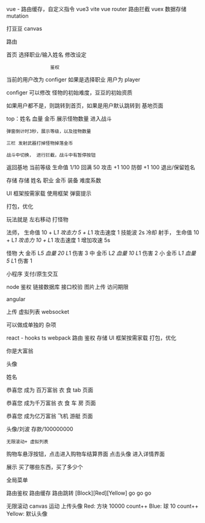 vue - 路由缓存，自定义指令 vue3 vite
vue router 路由拦截 vuex 数据存储 mutation

打豆豆 canvas

路由

首页 选择职业/输入姓名
修改设定

                    鉴权

当前的用户改为 configer 如果是选择职业 用户为 player

configer 可以修改 怪物的初始难度，豆豆的初始资质

如果用户都不是，则跳转到首页，如果是用户默认跳转到 基地页面

top：姓名 血量 金币
展示怪物数量
进入战斗

    弹窗倒计时3秒，展示等级，以及挂物数量

    三栏 发射武器打掉怪物掉落金币

    战斗中切换， 进行拦截，战斗中有暂停按钮

返回基地
当前等级
生命值 1/10 回满 50
攻击 +1 100
防御 +1 100
退出/保留姓名

存储
存储 姓名 职业 金币 装备 难度系数

UI 框架按需家载 使用框架 弹窗提示

打包，优化


玩法就是 左右移动 打怪物

法师， 生命值 10 + L*1 攻击力 5 + L*1 攻击速度 1 技能波 2s 冷却
射手， 生命值 10 + L*1 攻击力 10 + L*1 攻击速度 1 增加攻速 5s

怪物 大 金币 L*5 血量 20 L*1 伤害 3
中 金币 L*2 血量 10 L*1 伤害 2
小 金币 L*1 血量 5 L*1 伤害 1


小程序
支付/原生交互

node
鉴权
链接数据库
接口校验
图片上传
访问期限

angular





上传
虚拟列表
websocket

可以做成单独的 杂项









react - hooks ts webpack
路由
鉴权
存储
UI 框架按需家载
打包，优化

你是大富翁
<!-- 
衣 食 车 房 飞机 游艇 -->
    
头像  

姓名   

恭喜您 成为 百万富翁
衣 食  tab 页面

恭喜您 成为千万富翁
衣 食 车 房  页面

恭喜您 成为亿万富翁
飞机 游艇 页面


头像/刘波   存款/100000000

    无限滚动+ 虚拟列表

购物车悬浮按钮，点击进入购物车结算界面
点击头像 进入详情界面

展示 买了哪些东西，买了多少个






全局菜单

路由鉴权 路由缓存 路由跳转
[Block][Red][Yellow]
  go     go    go

无限滚动                        canvas 运动              上传头像
Red:  方块 10000  count++     Blue: 球 10 count++    Yellow: 默认头像




